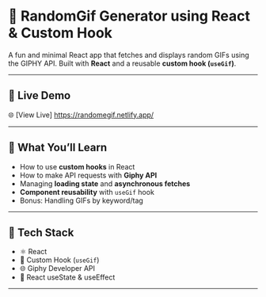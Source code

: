 # 🎲 RandomGif Generator using React & Custom Hook

A fun and minimal React app that fetches and displays random GIFs using the GIPHY API.
Built with **React** and a reusable **custom hook (`useGif`)**.

---

## 🔗 Live Demo

🌐 [View Live] https://randomegif.netlify.app/

---

## 🧠 What You’ll Learn

- How to use **custom hooks** in React
- How to make API requests with **Giphy API**
- Managing **loading state** and **asynchronous fetches**
- **Component reusability** with `useGif` hook
- Bonus: Handling GIFs by keyword/tag

---

## 🧱 Tech Stack

- ⚛️ React
- 🧠 Custom Hook (`useGif`)
- 🌐 Giphy Developer API
- 🧪 React useState & useEffect

---
